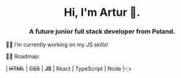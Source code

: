 <h1 align="center">Hi, I'm Artur 👋.</h1>
<h3 align="center">A future junior full stack developer from Poland.</h3>

👷‍♂️ I’m currently working on my JS skills!

👨‍🎓 Roadmap:


| ~~HTML~~ | ~~CSS~~ | **JS**  | React | TypeScript | Node |👈
<!--
**arbaldyga/arbaldyga** is a ✨ _special_ ✨ repository because its `README.md` (this file) appears on your GitHub profile.

Here are some ideas to get you started:

- 🔭 I’m currently working on ...
- 🌱 I’m currently learning ...
- 👯 I’m looking to collaborate on ...
- 🤔 I’m looking for help with ...
- 💬 Ask me about ...
- 📫 How to reach me: ...
- 😄 Pronouns: ...
- ⚡ Fun fact: ...
-->
